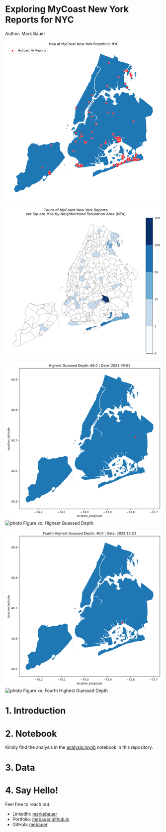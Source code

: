 # Exploring MyCoast New York Reports for NYC
Author: Mark Bauer

![photo](figures/reports-nyc.png)

![photo](figures/choropleth-map.png) 

![photo](figures/highest-depth.png)
![photo](https://report-images.nyc3.digitaloceanspaces.com/2023/06/21194127/20210901_221628-scaled.jpg)
Figure xx: Highest Guessed Depth

![photo](figures/fourth-highest-depth.png) 
![photo](https://report-images.nyc3.digitaloceanspaces.com/2023/01/09205934/mckee-164th-7_30-am.png)
Figure xx: Fourth Highest Guessed Depth

# 1. Introduction


# 2. Notebook 
Kindly find the analysis in the [analysis.ipynb](https://github.com/mebauer/mycoast-ny-data/blob/main/analysis.ipynb) notebook in this repository.

# 3. Data

# 4. Say Hello!
Feel free to reach out.
- LinkedIn: [markebauer](https://www.linkedin.com/in/markebauer/)   
- Portfolio: [mebauer.github.io](https://mebauer.github.io/)
- GitHub: [mebauer](https://github.com/mebauer)
